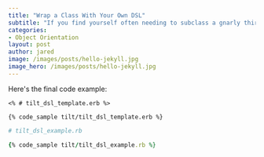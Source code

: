 ```yaml
---
title: "Wrap a Class With Your Own DSL"
subtitle: "If you find yourself often needing to subclass a gnarly third-party Ruby class and configure it before use, you might want to wrap it in your own DSL."
categories:
- Object Orientation
layout: post
author: jared
image: /images/posts/hello-jekyll.jpg
image_hero: /images/posts/hello-jekyll.jpg
---
```


Here's the final code example:

```erb
<% # tilt_dsl_template.erb %>

{% code_sample tilt/tilt_dsl_template.erb %}
```

```ruby
# tilt_dsl_example.rb

{% code_sample tilt/tilt_dsl_example.rb %}
```